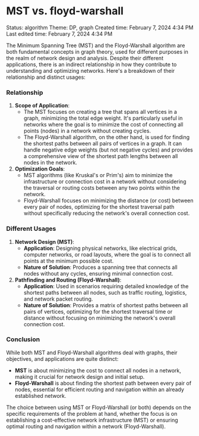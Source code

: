 # MST vs. floyd-warshall

Status: algorithm
Theme: DP, graph
Created time: February 7, 2024 4:34 PM
Last edited time: February 7, 2024 4:34 PM

The Minimum Spanning Tree (MST) and the Floyd-Warshall algorithm are both fundamental concepts in graph theory, used for different purposes in the realm of network design and analysis. Despite their different applications, there is an indirect relationship in how they contribute to understanding and optimizing networks. Here's a breakdown of their relationship and distinct usages:

### Relationship

1. **Scope of Application**:
    - The MST focuses on creating a tree that spans all vertices in a graph, minimizing the total edge weight. It's particularly useful in networks where the goal is to minimize the cost of connecting all points (nodes) in a network without creating cycles.
    - The Floyd-Warshall algorithm, on the other hand, is used for finding the shortest paths between all pairs of vertices in a graph. It can handle negative edge weights (but not negative cycles) and provides a comprehensive view of the shortest path lengths between all nodes in the network.
2. **Optimization Goals**:
    - MST algorithms (like Kruskal's or Prim's) aim to minimize the infrastructure or connection cost in a network without considering the traversal or routing costs between any two points within the network.
    - Floyd-Warshall focuses on minimizing the distance (or cost) between every pair of nodes, optimizing for the shortest traversal path without specifically reducing the network's overall connection cost.

### Different Usages

1. **Network Design (MST)**:
    - **Application**: Designing physical networks, like electrical grids, computer networks, or road layouts, where the goal is to connect all points at the minimum possible cost.
    - **Nature of Solution**: Produces a spanning tree that connects all nodes without any cycles, ensuring minimal connection cost.
2. **Pathfinding and Routing (Floyd-Warshall)**:
    - **Application**: Used in scenarios requiring detailed knowledge of the shortest paths between all nodes, such as traffic routing, logistics, and network packet routing.
    - **Nature of Solution**: Provides a matrix of shortest paths between all pairs of vertices, optimizing for the shortest traversal time or distance without focusing on minimizing the network's overall connection cost.

### Conclusion

While both MST and Floyd-Warshall algorithms deal with graphs, their objectives, and applications are quite distinct:

- **MST** is about minimizing the cost to connect all nodes in a network, making it crucial for network design and initial setup.
- **Floyd-Warshall** is about finding the shortest path between every pair of nodes, essential for efficient routing and navigation within an already established network.

The choice between using MST or Floyd-Warshall (or both) depends on the specific requirements of the problem at hand, whether the focus is on establishing a cost-effective network infrastructure (MST) or ensuring optimal routing and navigation within a network (Floyd-Warshall).